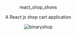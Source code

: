 
<div align="center" style="margin: 20px; text-align: center">

 react_shop_shoes
 
A React js shop cart application

![binaryshop](https://user-images.githubusercontent.com/72607039/177020969-4c486c88-859a-4690-a5e8-49290ed1cc25.png)

</div>
